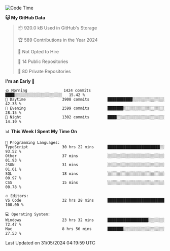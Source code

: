 <!--START_SECTION:waka-->
![Code Time](http://img.shields.io/badge/Code%20Time-5%2C708%20hrs%2048%20mins-blue)

**🐱 My GitHub Data** 

> 📦 920.0 kB Used in GitHub's Storage 
 > 
> 🏆 589 Contributions in the Year 2024
 > 
> 🚫 Not Opted to Hire
 > 
> 📜 14 Public Repositories 
 > 
> 🔑 80 Private Repositories 
 > 
**I'm an Early 🐤** 

```text
🌞 Morning                1424 commits        ████░░░░░░░░░░░░░░░░░░░░░   15.42 % 
🌆 Daytime                3908 commits        ███████████░░░░░░░░░░░░░░   42.33 % 
🌃 Evening                2599 commits        ███████░░░░░░░░░░░░░░░░░░   28.15 % 
🌙 Night                  1302 commits        ████░░░░░░░░░░░░░░░░░░░░░   14.10 % 
```


📊 **This Week I Spent My Time On** 

```text
💬 Programming Languages: 
TypeScript               30 hrs 22 mins      ███████████████████████░░   93.52 % 
Other                    37 mins             ░░░░░░░░░░░░░░░░░░░░░░░░░   01.93 % 
JSON                     31 mins             ░░░░░░░░░░░░░░░░░░░░░░░░░   01.61 % 
SQL                      18 mins             ░░░░░░░░░░░░░░░░░░░░░░░░░   00.97 % 
CSS                      15 mins             ░░░░░░░░░░░░░░░░░░░░░░░░░   00.78 % 

🔥 Editors: 
VS Code                  32 hrs 28 mins      █████████████████████████   100.00 % 

💻 Operating System: 
Windows                  23 hrs 32 mins      ██████████████████░░░░░░░   72.47 % 
Mac                      8 hrs 56 mins       ███████░░░░░░░░░░░░░░░░░░   27.53 % 
```


 Last Updated on 31/05/2024 04:19:59 UTC
<!--END_SECTION:waka-->

